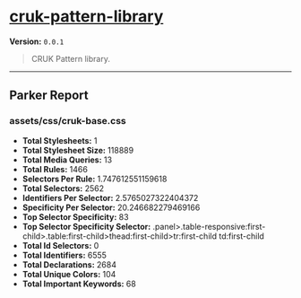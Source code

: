 # [cruk-pattern-library]( https://github.com/CRUKorg/cruk-pattern-library )

**Version:** `0.0.1`

> CRUK Pattern library.

* * *

## Parker Report

### assets/css/cruk-base.css

- **Total Stylesheets:** 1
- **Total Stylesheet Size:** 118889
- **Total Media Queries:** 13
- **Total Rules:** 1466
- **Selectors Per Rule:** 1.747612551159618
- **Total Selectors:** 2562
- **Identifiers Per Selector:** 2.5765027322404372
- **Specificity Per Selector:** 20.246682279469166
- **Top Selector Specificity:** 83
- **Top Selector Specificity Selector:** .panel>.table-responsive:first-child>.table:first-child>thead:first-child>tr:first-child td:first-child
- **Total Id Selectors:** 0
- **Total Identifiers:** 6555
- **Total Declarations:** 2684
- **Total Unique Colors:** 104
- **Total Important Keywords:** 68
